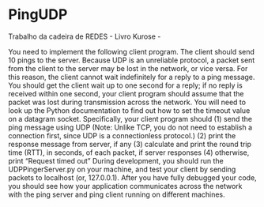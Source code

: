 # PingUDP
Trabalho da cadeira de REDES - Livro Kurose -


You need to implement the following client program.
The client should send 10 pings to the server. Because UDP is an unreliable protocol, a packet sent 
from the client to the server may be lost in the network, or vice versa. For this reason, the client 
cannot wait indefinitely for a reply to a ping message. You should get the client wait up to one second 
for a reply; if no reply is received within one second, your client program should assume that the 
packet was lost during transmission across the network. You will need to look up the Python 
documentation to find out how to set the timeout value on a datagram socket. 
Specifically, your client program should 
(1) send the ping message using UDP (Note: Unlike TCP, you do not need to establish a connection 
first, since UDP is a connectionless protocol.)
(2) print the response message from server, if any
(3) calculate and print the round trip time (RTT), in seconds, of each packet, if server responses 
(4) otherwise, print “Request timed out”
During development, you should run the UDPPingerServer.py on your machine, and test your 
client by sending packets to localhost (or, 127.0.0.1). After you have fully debugged your code, you 
should see how your application communicates across the network with the ping server and ping 
client running on different machines.
